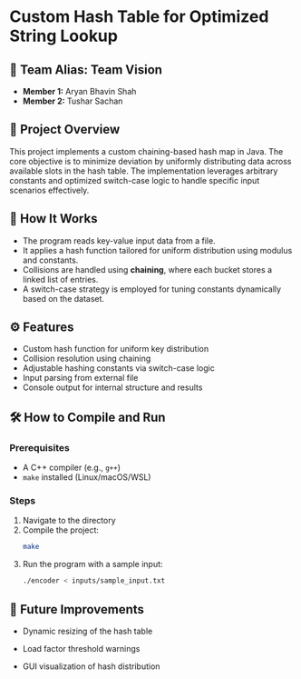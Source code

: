 # Custom Hash Table for Optimized String Lookup

## 🧠 Team Alias: Team Vision

- **Member 1:** Aryan Bhavin Shah  
- **Member 2:** Tushar Sachan  

## 📄 Project Overview

This project implements a custom chaining-based hash map in Java. The core objective is to minimize deviation by uniformly distributing data across available slots in the hash table. The implementation leverages arbitrary constants and optimized switch-case logic to handle specific input scenarios effectively.

## 📂 How It Works

- The program reads key-value input data from a file.
- It applies a hash function tailored for uniform distribution using modulus and constants.
- Collisions are handled using **chaining**, where each bucket stores a linked list of entries.
- A switch-case strategy is employed for tuning constants dynamically based on the dataset.

## ⚙️ Features

- Custom hash function for uniform key distribution
- Collision resolution using chaining
- Adjustable hashing constants via switch-case logic
- Input parsing from external file
- Console output for internal structure and results

## 🛠️ How to Compile and Run

### Prerequisites
- A C++ compiler (e.g., `g++`)
- `make` installed (Linux/macOS/WSL)

### Steps
1. Navigate to the directory
2. Compile the project:
   ```bash
   make
3. Run the program with a sample input:
   ```bash
   ./encoder < inputs/sample_input.txt

## 📌 Future Improvements

- Dynamic resizing of the hash table

- Load factor threshold warnings

- GUI visualization of hash distribution
